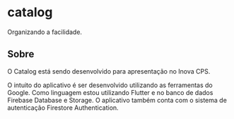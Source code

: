 # catalog

Organizando a facilidade.

## Sobre

O Catalog está sendo desenvolvido para apresentação no Inova CPS.

O intuito do aplicativo é ser desenvolvido utilizando as ferramentas do Google. Como linguagem estou utilizando Flutter e no banco de dados Firebase Database e Storage. O aplicativo também conta com o sistema de autenticação Firestore Authentication.

